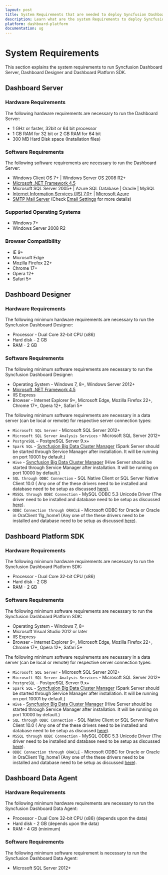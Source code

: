 ```yaml
---
layout: post
title: System Requirements that are needed to deploy Syncfusion Dashboard Platform.
description: Learn what are the system Requirements to deploy Syncfusion Dashboard Platform in your machine.
platform: dashboard-platform
documentation: ug
---
```


# System Requirements

This section explains the system requirements to run Syncfusion Dashboard Server, Dashboard Designer and Dashboard Platform SDK. 

## Dashboard Server

### Hardware Requirements

The following hardware requirements are necessary to run the Dashboard Server:

 * 1 GHz or faster, 32bit or 64 bit processor
 * 1 GB RAM for 32 bit or 2 GB RAM for 64 bit
 * 300 MB Hard Disk space (Installation files)

### Software Requirements

The following software requirements are necessary to run the Dashboard Server:

* Windows Client OS 7+ \| Windows Server OS 2008 R2+
* [Microsoft .NET Framework 4.5](https://www.microsoft.com/en-in/download/details.aspx?id=30653)
* Microsoft SQL Server 2005+ \| Azure SQL Database \| Oracle \| MySQL
* [Internet Information Services (IIS) 7.0+](https://en.wikipedia.org/wiki/Internet_Information_Services) \| [Microsoft Azure](https://azure.microsoft.com/en-in/documentation/articles/app-service-value-prop-what-is)
* [SMTP Mail Server](https://en.wikipedia.org/wiki/Simple_Mail_Transfer_Protocol) (Check [Email Settings](/dashboard-platform/dashboard-server/site-settings/email-settings) for more details)

### Supported Operating Systems

* Windows 7+
* Windows Server 2008 R2

### Browser Compatibility

* IE 9+
* Microsoft Edge
* Mozilla Firefox 22+
* Chrome 17+
* Opera 12+
* Safari 5+

## Dashboard Designer

### Hardware Requirements
     
The following minimum hardware requirements are necessary to run the Syncfusion Dashboard Designer:
	 
* Processor - Dual Core 32-bit CPU (x86)
* Hard disk - 2 GB
* RAM - 2 GB

### Software Requirements

The following minimum software requirements are necessary to run the Syncfusion Dashboard Designer:

* Operating System - Windows 7, 8+, Windows Server 2012+ 
* [Microsoft .NET Framework 4.5](https://www.microsoft.com/en-in/download/details.aspx?id=30653)
* IIS Express
* Browser - Internet Explorer 9+, Microsoft Edge, Mozilla Firefox 22+, Chrome 17+, Opera 12+, Safari 5+
     
The following minimum software requirements are necessary in a data server (can be local or remote) for respective server connection types:

* `Microsoft SQL Server` - Microsoft SQL Server 2012+
* `Microsoft SQL Server Analysis Services` - Microsoft SQL Server 2012+
* `PostgreSQL` – PostgreSQL Server 9.x+
* `Spark SQL` - [Syncfusion Big Data Cluster Manager](https://www.syncfusion.com/downloads/bigdata) (Spark Server should be started through Service Manager after installation. It will be running on port 10001 by default.) 
* `Hive` - [Syncfusion Big Data Cluster Manager](https://www.syncfusion.com/downloads/bigdata) (Hive Server should be started through Service Manager after installation. It will be running on port 10000 by default.) 
* `SQL through ODBC Connection` - SQL Native Client or SQL Server Native Client 10.0 ( Any one of the these drivers need to be installed and database need to be setup as discussed [here](/dashboard-platform/dashboard-designer/connecting-to-data/connecting-to-data#setting-up-an-odbc-enabled-sql-server-database)).             
* `MSSQL through ODBC Connection` -  MySQL ODBC 5.3 Unicode Driver (The driver need to be installed and database need to be setup as discussed [here](/dashboard-platform/dashboard-designer/connecting-to-data/connecting-to-data#setting-up-an-odbc-enabled-mysql-database)).                 
* `ODBC Connection through ORACLE` - Microsoft ODBC for Oracle or  Oracle in OraClient 11g_home1 (Any one of the these drivers need to be installed and database need to be setup as discussed [here](/dashboard-platform/dashboard-designer/connecting-to-data/connecting-to-data#setting-up-an-odbc-enabled-oracle-database)).
          
## Dashboard Platform SDK

### Hardware Requirements
     
The following minimum hardware requirements are necessary to run the Syncfusion Dashboard Platform SDK:
	 
* Processor - Dual Core 32-bit CPU (x86)
* Hard disk - 2 GB
* RAM - 2 GB
	 
### Software Requirements

The following minimum software requirements are necessary to run the Syncfusion Dashboard Platform SDK:

* Operating System - Windows 7, 8+
* Microsoft Visual Studio 2012 or later
* IIS Express
* Browser - Internet Explorer 9+, Microsoft Edge, Mozilla Firefox 22+, Chrome 17+, Opera 12+, Safari 5+
	 
The following minimum software requirements are necessary in a data server (can be local or remote) for respective server connection types:

* `Microsoft SQL Server` - Microsoft SQL Server 2012+
* `Microsoft SQL Server Analysis Services` - Microsoft SQL Server 2012+
* `PostgreSQL` – PostgreSQL Server 9.x+
* `Spark SQL` - [Syncfusion Big Data Cluster Manager](https://www.syncfusion.com/downloads/bigdata) (Spark Server should be started through Service Manager after installation. It will be running on port 10001 by default.) 
* `Hive` - [Syncfusion Big Data Cluster Manager](https://www.syncfusion.com/downloads/bigdata) (Hive Server should be started through Service Manager after installation. It will be running on port 10000 by default.) 
* `SQL through ODBC Connection` - SQL Native Client or SQL Server Native Client 10.0 ( Any one of the these drivers need to be installed and database need to be setup as discussed [here](/dashboard-platform/dashboard-designer/connecting-to-data/connecting-to-data#setting-up-an-odbc-enabled-sql-server-database)).             
* `MSSQL through ODBC Connection` -  MySQL ODBC 5.3 Unicode Driver (The driver need to be installed and database need to be setup as discussed [here](/dashboard-platform/dashboard-designer/connecting-to-data/connecting-to-data#setting-up-an-odbc-enabled-mysql-database)).                 
* `ODBC Connection through ORACLE` - Microsoft ODBC for Oracle or  Oracle in OraClient 11g_home1 (Any one of the these drivers need to be installed and database need to be setup as discussed [here](/dashboard-platform/dashboard-designer/connecting-to-data/connecting-to-data#setting-up-an-odbc-enabled-oracle-database)).

                     
	 
## Dashboard Data Agent

### Hardware Requirements

The following minimum hardware requirements are necessary to run the Syncfusion Dashboard Data Agent:

* Processor - Dual Core 32-bit CPU (x86) (depends upon the data)
* Hard disk - 2 GB (depends upon the data)
* RAM - 4 GB (minimum)

### Software Requirements

The following minimum software requirement is necessary to run the Syncfusion Dashboard Data Agent:

* Microsoft SQL Server 2012+ 
